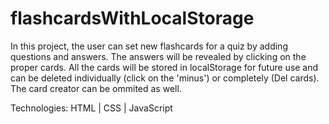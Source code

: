 # flashcardsWithLocalStorage

In this project, the user can set new flashcards for a quiz by adding questions and answers. The answers will be revealed by clicking on the proper cards. All the cards will be stored in localStorage for future use and can be deleted individually (click on the 'minus') or completely (Del cards). The card creator can be ommited as well.

Technologies: HTML | CSS | JavaScript
